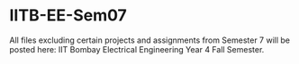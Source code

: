 # IITB-EE-Sem07
All files excluding certain projects and assignments from Semester 7 will be posted here: IIT Bombay Electrical Engineering Year 4 Fall Semester.
